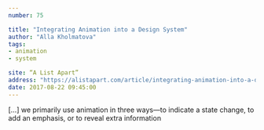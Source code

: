 ```yaml
---
number: 75

title: "Integrating Animation into a Design System"
author: "Alla Kholmatova"
tags:
- animation
- system

site: “A List Apart”
address: "https://alistapart.com/article/integrating-animation-into-a-design-system"
date: 2017-08-22 09:45:00
---
```


[…] we primarily use animation in three ways—to indicate a state change, to add an emphasis, or to reveal extra information
